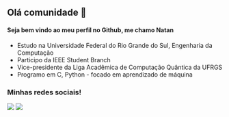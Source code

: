 ## Olá comunidade 👋 
#### Seja bem vindo ao meu perfil no Github, me chamo Natan
- Estudo na Universidade Federal do Rio Grande do Sul, Engenharia da Computação
- Participo da IEEE Student Branch
- Vice-presidente da Liga Acadêmica de Computação Quântica da UFRGS
- Programo em C, Python - focado em aprendizado de máquina
  
### Minhas redes sociais!
 
<div> 
  <a href="https://instagram.com/natantristao" target="_blank"><img src="https://img.shields.io/badge/-Instagram-%23E4405F?style=for-the-badge&logo=instagram&logoColor=white" target="_blank"></a>
  <a href="https://www.linkedin.com/in/natan-tristao" target="_blank"><img src="https://img.shields.io/badge/-LinkedIn-%230077B5?style=for-the-badge&logo=linkedin&logoColor=white" target="_blank"></a> 

</div>
